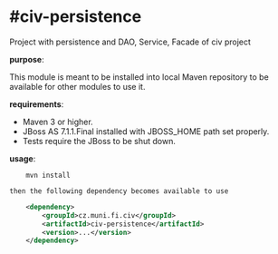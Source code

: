 #civ-persistence
===============

Project with persistence and DAO, Service, Facade of civ project

**purpose**:

This module is meant to be installed into local Maven repository to be available for other modules to use it. 
	
**requirements**:
* Maven 3 or higher.
* JBoss AS 7.1.1.Final installed with JBOSS_HOME path set properly.
* Tests require the JBoss to be shut down.
	
	
**usage**:

```
	mvn install
```
	
	then the following dependency becomes available to use
	
```xml
	<dependency>
		<groupId>cz.muni.fi.civ</groupId>
		<artifactId>civ-persistence</artifactId>
		<version>...</version>
	</dependency>
```

